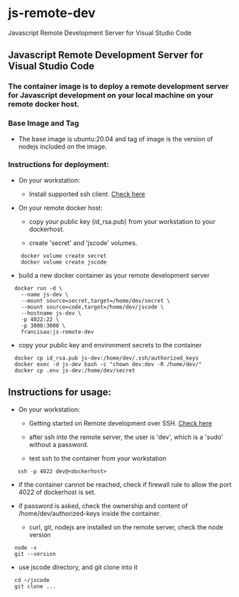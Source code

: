 # js-remote-dev
Javascript Remote Development Server for Visual Studio Code

## Javascript Remote Development Server for Visual Studio Code

### The container image is to deploy a remote development server for Javascript development on your local machine on your remote docker host.

### Base Image and Tag

  - The base image is ubuntu:20.04 and tag of image is the version of nodejs included on the image.

### Instructions for deployment:

  - On your workstation: 

    * Install supported ssh client. [Check here](https://code.visualstudio.com/docs/remote/troubleshooting#_installing-a-supported-ssh-client)
  
  - On your remote docker host:

    * copy your public key (id_rsa.pub) from your workstation to your dockerhost.

    * create 'secret' and 'jscode' volumes.  
```
    docker volume create secret
    docker volume create jscode
```

  * build a new docker container as your remote development server
```
  docker run -d \
    --name js-dev \
    --mount source=secret,target=/home/dev/secret \
    --mount source=code,target=/home/dev/jscode \
    --hostname js-dev \
    -p 4022:22 \
    -p 3000:3000 \
    francisau:js-remote-dev
```

  * copy your public key and environment secrets to the container
```
  docker cp id_rsa.pub js-dev:/home/dev/.ssh/authorized_keys
  docker exec -d js-dev bash -c "chown dev:dev -R /home/dev/"
  docker cp .env js-dev:/home/dev/secret
```

## Instructions for usage:

- On your workstation: 
  
  * Getting started on Remote development over SSH. [Check here](https://code.visualstudio.com/remote-tutorials/ssh/getting-started)
  
  * after ssh into the remote server, the user is 'dev', which is a 'sudo' without a password. 

  * test ssh to the container from your workstation
```
   ssh -p 4022 dev@<dockerhost>
```

 * if the container cannot be reached, check if firewall rule to allow the port 4022 of dockerhost is set.

* if password is asked, check the ownership and content of /home/dev/authorized-keys inside the container.
 

  * curl, git, nodejs are installed on the remote server, check the node version
```
  node -v
  git --version
```

  * use jscode directory, and git clone into it
```
  cd ~/jscode
  git clone ...
```
  
 
